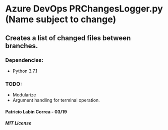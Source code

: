 # Azure DevOps PRChangesLogger.py (Name subject to change)
## Creates a list of changed files between branches.

### Dependencies:
* Python 3.7.1


### TODO:
* Modularize
* Argument handling for terminal operation.

#### Patricio Labin Correa - 03/19
##### MIT License
